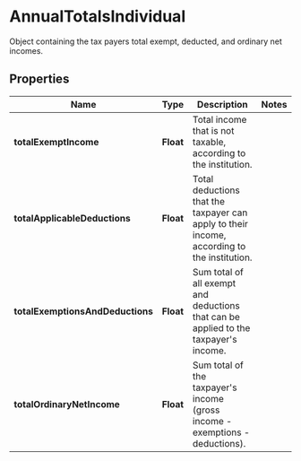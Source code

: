 

# AnnualTotalsIndividual

Object containing the tax payers total exempt, deducted, and ordinary net incomes.

## Properties

| Name | Type | Description | Notes |
|------------ | ------------- | ------------- | -------------|
|**totalExemptIncome** | **Float** | Total income that is not taxable, according to the institution. |  |
|**totalApplicableDeductions** | **Float** | Total deductions that the taxpayer can apply to their income, according to the institution. |  |
|**totalExemptionsAndDeductions** | **Float** | Sum total of all exempt and deductions that can be applied to the taxpayer&#39;s income. |  |
|**totalOrdinaryNetIncome** | **Float** | Sum total of the taxpayer&#39;s income (gross income - exemptions - deductions). |  |



